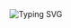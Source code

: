 <div align="center" >
<img src="https://readme-typing-svg.demolab.com?font=IBM+Plex+Mono&duration=3000&pause=300&color=8806FF&center=true&vCenter=true&multiline=true&repeat=false&width=600&height=150&lines=Hello;I'm+Antoine%2C+an+EPITA+student;I'm+a+young+developper;(Python+OCAML+C%23+Swift+SwiftUi+HTML+CSS+JS)" alt="Typing SVG" />
</div>

<!---
CodingForAddicts/CodingForAddicts is a ✨ special ✨ repository
--->
